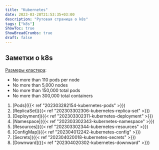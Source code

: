 ```yaml
---
title: "Kubernetes"
date: 2023-03-28T21:53:35+03:00
description: "Рутовая страница о k8s"
tags: ["k8s"]
ShowToc: true
ShowBreadCrumbs: true
draft: false
---
```


## Заметки о k8s

[Размеры кластера](https://kubernetes.io/docs/setup/best-practices/cluster-large/):

- No more than 110 pods per node
- No more than 5,000 nodes
- No more than 150,000 total pods
- No more than 300,000 total containers

1. [Pods]({{< ref "202303282154-kubernetes-pods" >}})
2. [ReplicaSet]({{< ref "202303302306-kubernetes-replica-set" >}})
3. [Deployment]({{< ref "202303302311-kubernetes-deployment" >}})
4. [Namespace]({{< ref "202303302343-kubernetes-namespace" >}})
5. [Resources]({{< ref "202303302344-kubernetes-resources" >}})
6. [ConfigMap]({{< ref "202304012242-kubernetes-config" >}})
7. [Secrets]({{< ref "202304020018-kubernetes-secrets" >}})
8. [Downward]({{< ref "202304020302-kubernetes-downward" >}})
